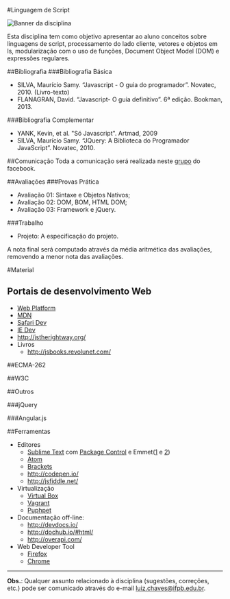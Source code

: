 #Linguagem de Script

![Banner da disciplina](assets/dw.png)

Esta disciplina tem como objetivo apresentar ao aluno conceitos sobre linguagens de script, processamento do lado cliente, vetores e objetos em ls, modularização com o uso de funções, Document Object Model (DOM) e expressões regulares.

##Bibliografia
###Bibliografia Básica
* SILVA, Maurício Samy. “Javascript - O guia do programador”. Novatec, 2010.  (Livro-texto)
* FLANAGRAN, David. “Javascript- O guia definitivo”. 6ª edição. Bookman, 2013.

###Bibliografia Complementar
* YANK, Kevin, et al. "Só Javascript". Artmad, 2009
* SILVA, Maurício Samy. “JQuery: A Biblioteca do Programador JavaScript”. Novatec, 2010.

##Comunicação
Toda a comunicação será realizada neste [grupo](https://www.facebook.com/groups/274782016029529/) do facebook.

##Avaliações
###Provas Prática
* Avaliação 01: Sintaxe e Objetos Nativos;
* Avaliação 02: DOM, BOM, HTML DOM;
* Avaliação 03: Framework e jQuery.

###Trabalho
* Projeto: A especificação do projeto.

A nota final será computado através da média aritmética das avaliações, removendo a menor nota das avaliações.

#Material

## Portais de desenvolvimento Web

* [Web Platform](http://webplatform.org/)
* [MDN](https://developer.mozilla.org/)
* [Safari Dev](https://developer.apple.com/library/safari/navigation/)
* [IE Dev](http://msdn.microsoft.com/en-us/library/hh772374(v=vs.85).aspx)
* http://jstherightway.org/
* Livros
  * http://jsbooks.revolunet.com/

##ECMA-262

##W3C

##Outros

###jQuery

###Angular.js

##Ferramentas

* Editores
  * [Sublime Text](http://www.sublimetext.com/) com [Package Control](https://sublime.wbond.net/) e Emmet([1](http://emmet.io/) e [2](http://docs.emmet.io/cheat-sheet/))
  * [Atom](https://atom.io/)
  * [Brackets](http://brackets.io/)
  * http://codepen.io/
  * http://jsfiddle.net/
* Virtualização
  * [Virtual Box](https://www.virtualbox.org/)
  * [Vagrant](http://www.vagrantup.com/)
  * [Puphpet](https://puphpet.com/)
* Documentação off-line:
  * http://devdocs.io/
  * http://dochub.io/#html/
  * http://overapi.com/
* Web Developer Tool 
  * [Firefox](https://developer.mozilla.org/en-US/docs/Tools)
  * [Chrome](https://developers.google.com/chrome-developer-tools/)

---
**Obs.**: Qualquer assunto relacionado à disciplina (sugestões, correções, etc.) pode ser comunicado através do e-mail luiz.chaves@ifpb.edu.br.